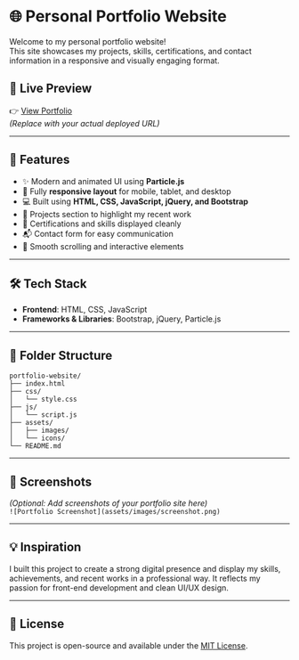 
# 🌐 Personal Portfolio Website

Welcome to my personal portfolio website!  
This site showcases my projects, skills, certifications, and contact information in a responsive and visually engaging format.

## 🚀 Live Preview

👉 [View Portfolio](https://12-arun05.github.io/Gandhi-Portfolio/#)  
*(Replace with your actual deployed URL)*

---

## 📌 Features

- ✨ Modern and animated UI using **Particle.js**
- 📱 Fully **responsive layout** for mobile, tablet, and desktop
- 💻 Built using **HTML, CSS, JavaScript, jQuery, and Bootstrap**
- 📂 Projects section to highlight my recent work
- 🧾 Certifications and skills displayed cleanly
- 📬 Contact form for easy communication
- 🔄 Smooth scrolling and interactive elements

---

## 🛠️ Tech Stack

- **Frontend**: HTML, CSS, JavaScript
- **Frameworks & Libraries**: Bootstrap, jQuery, Particle.js

---

## 📁 Folder Structure

```
portfolio-website/
├── index.html
├── css/
│   └── style.css
├── js/
│   └── script.js
├── assets/
│   ├── images/
│   └── icons/
└── README.md
```

---

## 📸 Screenshots

*(Optional: Add screenshots of your portfolio site here)*  
`![Portfolio Screenshot](assets/images/screenshot.png)`

---

## 💡 Inspiration

I built this project to create a strong digital presence and display my skills, achievements, and recent works in a professional way. It reflects my passion for front-end development and clean UI/UX design.

---


## 📜 License

This project is open-source and available under the [MIT License](LICENSE).
